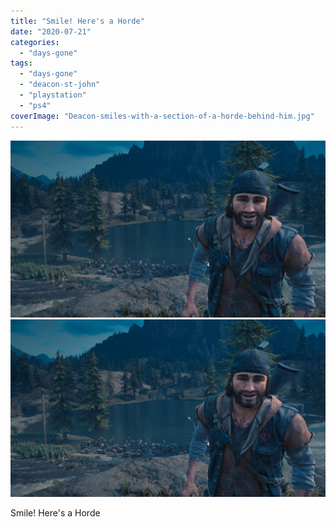 ```yaml
---
title: "Smile! Here's a Horde"
date: "2020-07-21"
categories: 
  - "days-gone"
tags: 
  - "days-gone"
  - "deacon-st-john"
  - "playstation"
  - "ps4"
coverImage: "Deacon-smiles-with-a-section-of-a-horde-behind-him.jpg"
---
```


[![](images/Deacon-smiles-with-a-section-of-a-horde-behind-him.jpg)](images/Deacon-smiles-with-a-section-of-a-horde-behind-him.jpg)
[![](images/Deacon-smiles-with-a-section-of-a-horde-behind-him.jpg)](images/Deacon-smiles-with-a-section-of-a-horde-behind-him.jpg)

Smile! Here's a Horde
